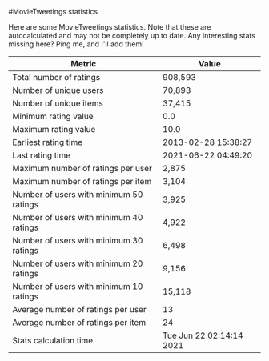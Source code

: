 #MovieTweetings statistics

Here are some MovieTweetings statistics. Note that these are autocalculated and may not be completely up to date. Any interesting stats missing here? Ping me, and I'll add them!

Metric | Value
--- | ---
Total number of ratings                 | 908,593
Number of unique users                  | 70,893
Number of unique items                  | 37,415
Minimum rating value                    | 0.0
Maximum rating value                    | 10.0
Earliest rating time                    | 2013-02-28 15:38:27
Last rating time                        | 2021-06-22 04:49:20
Maximum number of ratings per user      | 2,875
Maximum number of ratings per item      | 3,104
Number of users with minimum 50 ratings | 3,925
Number of users with minimum 40 ratings | 4,922
Number of users with minimum 30 ratings | 6,498
Number of users with minimum 20 ratings | 9,156
Number of users with minimum 10 ratings | 15,118
Average number of ratings per user      | 13
Average number of ratings per item      | 24
Stats calculation time                  | Tue Jun 22 02:14:14 2021

